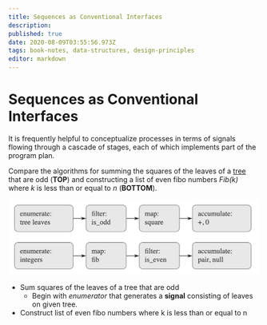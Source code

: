 ```yaml
---
title: Sequences as Conventional Interfaces
description: 
published: true
date: 2020-08-09T03:55:56.973Z
tags: book-notes, data-structures, design-principles
editor: markdown
---
```


# Sequences as Conventional Interfaces

It is frequently helpful to conceptualize processes in terms of signals flowing through a cascade of stages, each of which implements part of the program plan. 

Compare the algorithms for summing the squares of the leaves of a  [tree](/computer-science/trees) that are odd (**TOP**) and constructing a list of even fibo numbers *Fib(k)* where *k* is less than or equal to *n* (**BOTTOM**).

![signalflowalgorithm.png](/signalflowalgorithm.png)

* Sum squares of the leaves of a tree that are odd
	* Begin with *enumerator* that generates a **signal** consisting of leaves on given tree.
* Construct list of even fibo numbers where k is less than or equal to n